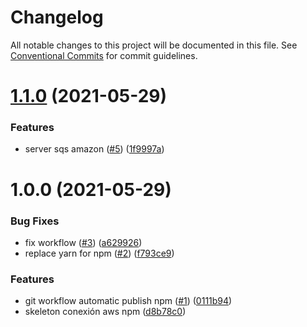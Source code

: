 # Changelog

All notable changes to this project will be documented in this file. See
[Conventional Commits](https://conventionalcommits.org) for commit guidelines.

# [1.1.0](https://github.com/EfrainGaray/nestjs-aws-sqs-npm/compare/v1.0.0...v1.1.0) (2021-05-29)


### Features

* server sqs amazon ([#5](https://github.com/EfrainGaray/nestjs-aws-sqs-npm/issues/5)) ([1f9997a](https://github.com/EfrainGaray/nestjs-aws-sqs-npm/commit/1f9997a082c2ffe2f137ee584e06f8964fb93da3))

# 1.0.0 (2021-05-29)


### Bug Fixes

* fix workflow  ([#3](https://github.com/EfrainGaray/nestjs-aws-sqs-npm/issues/3)) ([a629926](https://github.com/EfrainGaray/nestjs-aws-sqs-npm/commit/a6299260dc623ce8b2350d76b5c373c716508ac1))
* replace yarn for npm ([#2](https://github.com/EfrainGaray/nestjs-aws-sqs-npm/issues/2)) ([f793ce9](https://github.com/EfrainGaray/nestjs-aws-sqs-npm/commit/f793ce9d63e204681a900a54c368e489cb52d440))


### Features

* git workflow automatic publish npm ([#1](https://github.com/EfrainGaray/nestjs-aws-sqs-npm/issues/1)) ([0111b94](https://github.com/EfrainGaray/nestjs-aws-sqs-npm/commit/0111b94df6c95e5f0a85057770d24bd016630873))
* skeleton conexión aws npm ([d8b78c0](https://github.com/EfrainGaray/nestjs-aws-sqs-npm/commit/d8b78c0aa1e014fd5a80ac7a82d40ebc0740f019))
